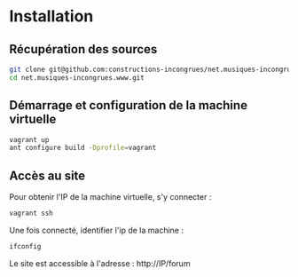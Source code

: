 # Installation
## Récupération des sources
```bash
git clone git@github.com:constructions-incongrues/net.musiques-incongrues.www.git
cd net.musiques-incongrues.www.git
```

## Démarrage et configuration de la machine virtuelle
```bash
vagrant up
ant configure build -Dprofile=vagrant
```

## Accès au site
Pour obtenir l'IP de la machine virtuelle, s'y connecter :
```bash
vagrant ssh
```
Une fois connecté, identifier l'ip de la machine : 
```bash
ifconfig
```

Le site est accessible à l'adresse : http://IP/forum
